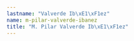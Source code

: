 ```yaml
---
lastname: "Valverde Ib\xE1\xF1ez"
name: m-pilar-valverde-ibanez
title: "M. Pilar Valverde Ib\xE1\xF1ez"
---
```

